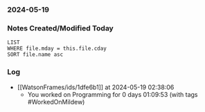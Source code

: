 ### 2024-05-19

### Notes Created/Modified Today
```dataview
LIST 
WHERE file.mday = this.file.cday
SORT file.name asc
```
### Log


- [[WatsonFrames/ids/1dfe6b1]] at 2024-05-19 02:38:06
  - You worked on Programming for 0 days 01:09:53 (with tags #WorkedOnMildew) 

